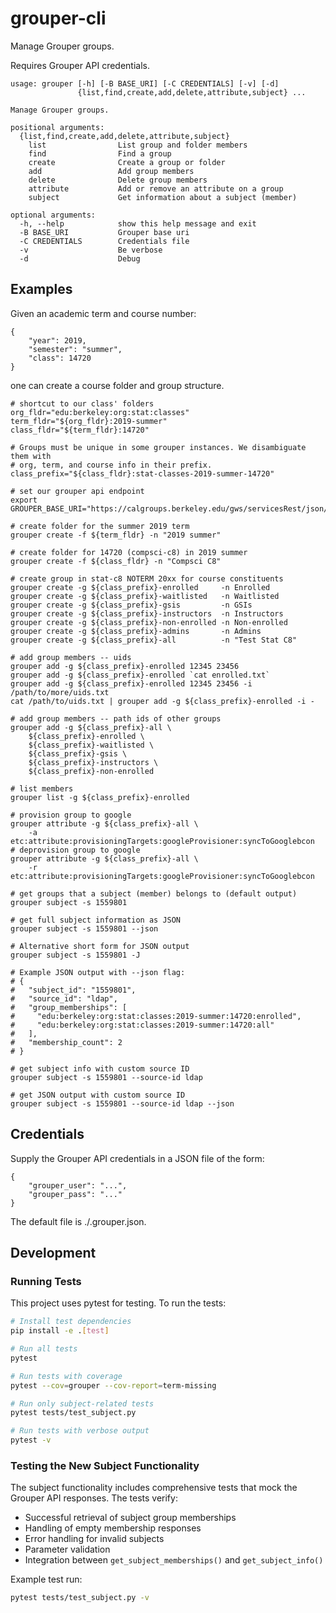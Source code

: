 grouper-cli
=============
Manage Grouper groups.

Requires Grouper API credentials.

```
usage: grouper [-h] [-B BASE_URI] [-C CREDENTIALS] [-v] [-d]
               {list,find,create,add,delete,attribute,subject} ...

Manage Grouper groups.

positional arguments:
  {list,find,create,add,delete,attribute,subject}
    list                List group and folder members
    find                Find a group
    create              Create a group or folder
    add                 Add group members
    delete              Delete group members
    attribute           Add or remove an attribute on a group
    subject             Get information about a subject (member)

optional arguments:
  -h, --help            show this help message and exit
  -B BASE_URI           Grouper base uri
  -C CREDENTIALS        Credentials file
  -v                    Be verbose
  -d                    Debug
```

Examples
--------

Given an academic term and course number:
```
{
    "year": 2019,
    "semester": "summer",
    "class": 14720
}
```
one can create a course folder and group structure.

```
# shortcut to our class' folders
org_fldr="edu:berkeley:org:stat:classes"
term_fldr="${org_fldr}:2019-summer"
class_fldr="${term_fldr}:14720"

# Groups must be unique in some grouper instances. We disambiguate them with
# org, term, and course info in their prefix.
class_prefix="${class_fldr}:stat-classes-2019-summer-14720"

# set our grouper api endpoint
export GROUPER_BASE_URI="https://calgroups.berkeley.edu/gws/servicesRest/json/v2_2_100"

# create folder for the summer 2019 term
grouper create -f ${term_fldr} -n "2019 summer"

# create folder for 14720 (compsci-c8) in 2019 summer
grouper create -f ${class_fldr} -n "Compsci C8"

# create group in stat-c8 NOTERM 20xx for course constituents
grouper create -g ${class_prefix}-enrolled     -n Enrolled
grouper create -g ${class_prefix}-waitlisted   -n Waitlisted
grouper create -g ${class_prefix}-gsis         -n GSIs
grouper create -g ${class_prefix}-instructors  -n Instructors
grouper create -g ${class_prefix}-non-enrolled -n Non-enrolled
grouper create -g ${class_prefix}-admins       -n Admins
grouper create -g ${class_prefix}-all          -n "Test Stat C8"

# add group members -- uids
grouper add -g ${class_prefix}-enrolled 12345 23456
grouper add -g ${class_prefix}-enrolled `cat enrolled.txt`
grouper add -g ${class_prefix}-enrolled 12345 23456 -i /path/to/more/uids.txt
cat /path/to/uids.txt | grouper add -g ${class_prefix}-enrolled -i -

# add group members -- path ids of other groups
grouper add -g ${class_prefix}-all \
	${class_prefix}-enrolled \
	${class_prefix}-waitlisted \
	${class_prefix}-gsis \
	${class_prefix}-instructors \
	${class_prefix}-non-enrolled

# list members
grouper list -g ${class_prefix}-enrolled

# provision group to google
grouper attribute -g ${class_prefix}-all \
	-a etc:attribute:provisioningTargets:googleProvisioner:syncToGooglebcon
# deprovision group to google
grouper attribute -g ${class_prefix}-all \
	-r etc:attribute:provisioningTargets:googleProvisioner:syncToGooglebcon

# get groups that a subject (member) belongs to (default output)
grouper subject -s 1559801

# get full subject information as JSON
grouper subject -s 1559801 --json

# Alternative short form for JSON output
grouper subject -s 1559801 -J

# Example JSON output with --json flag:
# {
#   "subject_id": "1559801",
#   "source_id": "ldap",
#   "group_memberships": [
#     "edu:berkeley:org:stat:classes:2019-summer:14720:enrolled",
#     "edu:berkeley:org:stat:classes:2019-summer:14720:all"
#   ],
#   "membership_count": 2
# }

# get subject info with custom source ID
grouper subject -s 1559801 --source-id ldap

# get JSON output with custom source ID
grouper subject -s 1559801 --source-id ldap --json
```

Credentials
-----------

Supply the Grouper API credentials in a JSON file of the form:
```
{
	"grouper_user": "...",
	"grouper_pass": "..."
}
```
The default file is ./.grouper.json.

Development
-----------

### Running Tests

This project uses pytest for testing. To run the tests:

```bash
# Install test dependencies
pip install -e .[test]

# Run all tests
pytest

# Run tests with coverage
pytest --cov=grouper --cov-report=term-missing

# Run only subject-related tests
pytest tests/test_subject.py

# Run tests with verbose output
pytest -v
```

### Testing the New Subject Functionality

The subject functionality includes comprehensive tests that mock the Grouper API responses. The tests verify:

- Successful retrieval of subject group memberships
- Handling of empty membership responses
- Error handling for invalid subjects
- Parameter validation
- Integration between `get_subject_memberships()` and `get_subject_info()`

Example test run:
```bash
pytest tests/test_subject.py -v
```
